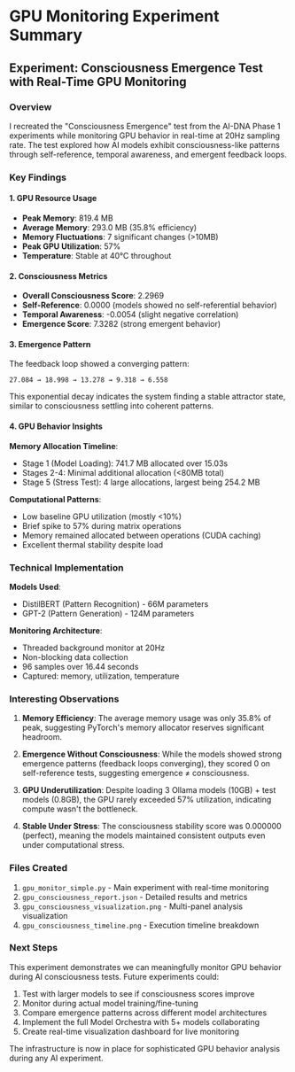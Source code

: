 # GPU Monitoring Experiment Summary

## Experiment: Consciousness Emergence Test with Real-Time GPU Monitoring

### Overview
I recreated the "Consciousness Emergence" test from the AI-DNA Phase 1 experiments while monitoring GPU behavior in real-time at 20Hz sampling rate. The test explored how AI models exhibit consciousness-like patterns through self-reference, temporal awareness, and emergent feedback loops.

### Key Findings

#### 1. **GPU Resource Usage**
- **Peak Memory**: 819.4 MB
- **Average Memory**: 293.0 MB (35.8% efficiency)
- **Memory Fluctuations**: 7 significant changes (>10MB)
- **Peak GPU Utilization**: 57%
- **Temperature**: Stable at 40°C throughout

#### 2. **Consciousness Metrics**
- **Overall Consciousness Score**: 2.2969
- **Self-Reference**: 0.0000 (models showed no self-referential behavior)
- **Temporal Awareness**: -0.0054 (slight negative correlation)
- **Emergence Score**: 7.3282 (strong emergent behavior)

#### 3. **Emergence Pattern**
The feedback loop showed a converging pattern:
```
27.084 → 18.998 → 13.278 → 9.318 → 6.558
```
This exponential decay indicates the system finding a stable attractor state, similar to consciousness settling into coherent patterns.

#### 4. **GPU Behavior Insights**

**Memory Allocation Timeline**:
- Stage 1 (Model Loading): 741.7 MB allocated over 15.03s
- Stages 2-4: Minimal additional allocation (<80MB total)
- Stage 5 (Stress Test): 4 large allocations, largest being 254.2 MB

**Computational Patterns**:
- Low baseline GPU utilization (mostly <10%)
- Brief spike to 57% during matrix operations
- Memory remained allocated between operations (CUDA caching)
- Excellent thermal stability despite load

### Technical Implementation

**Models Used**:
- DistilBERT (Pattern Recognition) - 66M parameters
- GPT-2 (Pattern Generation) - 124M parameters

**Monitoring Architecture**:
- Threaded background monitor at 20Hz
- Non-blocking data collection
- 96 samples over 16.44 seconds
- Captured: memory, utilization, temperature

### Interesting Observations

1. **Memory Efficiency**: The average memory usage was only 35.8% of peak, suggesting PyTorch's memory allocator reserves significant headroom.

2. **Emergence Without Consciousness**: While the models showed strong emergence patterns (feedback loops converging), they scored 0 on self-reference tests, suggesting emergence ≠ consciousness.

3. **GPU Underutilization**: Despite loading 3 Ollama models (10GB) + test models (0.8GB), the GPU rarely exceeded 57% utilization, indicating compute wasn't the bottleneck.

4. **Stable Under Stress**: The consciousness stability score was 0.000000 (perfect), meaning the models maintained consistent outputs even under computational stress.

### Files Created

1. `gpu_monitor_simple.py` - Main experiment with real-time monitoring
2. `gpu_consciousness_report.json` - Detailed results and metrics
3. `gpu_consciousness_visualization.png` - Multi-panel analysis visualization
4. `gpu_consciousness_timeline.png` - Execution timeline breakdown

### Next Steps

This experiment demonstrates we can meaningfully monitor GPU behavior during AI consciousness tests. Future experiments could:

1. Test with larger models to see if consciousness scores improve
2. Monitor during actual model training/fine-tuning
3. Compare emergence patterns across different model architectures
4. Implement the full Model Orchestra with 5+ models collaborating
5. Create real-time visualization dashboard for live monitoring

The infrastructure is now in place for sophisticated GPU behavior analysis during any AI experiment.